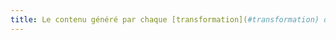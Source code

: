 ```yaml
---
title: Le contenu généré par chaque [transformation](#transformation) des contenus est-il conforme aux [règles d’accessibilité numérique](#regles-d-accessibilite-numerique) (hors cas particuliers) ?
---
```

